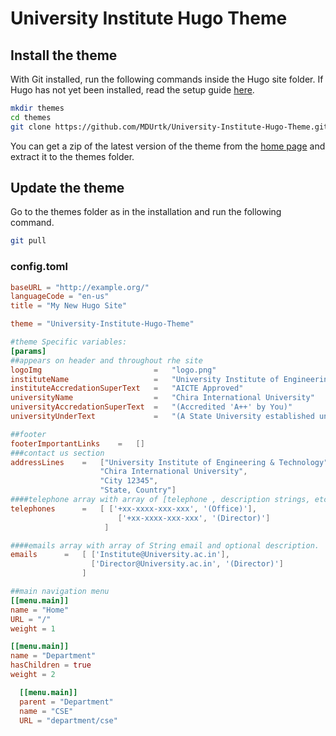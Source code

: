# University Institute Hugo Theme
## Install the theme

With Git installed, run the following commands inside the Hugo site folder. If Hugo has not yet been installed, read the setup guide [here](https://gohugo.io/overview/installing/).

```sh
mkdir themes
cd themes
git clone https://github.com/MDUrtk/University-Institute-Hugo-Theme.git
```

You can get a zip of the latest version of the theme from the [home page](https://github.com/MDUrtk/University-Institute-Hugo-Theme) and extract it to the themes folder.

## Update the theme

Go to the themes folder as in the installation and run the following command.

```sh
git pull
```

### config.toml
```toml
baseURL = "http://example.org/"
languageCode = "en-us"
title = "My New Hugo Site"

theme = "University-Institute-Hugo-Theme"

#theme Specific variables:
[params]
##appears on header and throughout rhe site
logoImg                         =   "logo.png"
instituteName                   =   "University Institute of Engineering & Technology"
instituteAccredationSuperText   =   "AICTE Approved"
universityName                  =   "Chira International University"
universityAccredationSuperText  =   "(Accredited 'A++' by You)"
universityUnderText             =   "(A State University established under Some Act No. XXV of 1998)"

##footer
footerImportantLinks    =   []
###contact us section
addressLines    =   ["University Institute of Engineering & Technology",
                    "Chira International University",
                    "City 12345",
                    "State, Country"]
####telephone array with array of [telephone , description strings, etc]
telephones      =   [ ['+xx-xxxx-xxx-xxx', '(Office)'],
                        ['+xx-xxxx-xxx-xxx', '(Director)']
                     ]

####emails array with array of String email and optional description.
emails      =   [ ['Institute@University.ac.in'],
                  ['Director@University.ac.in', '(Director)']
                ]

##main navigation menu
[[menu.main]]
name = "Home"
URL = "/"
weight = 1

[[menu.main]]
name = "Department"
hasChildren = true
weight = 2

  [[menu.main]]
  parent = "Department"
  name = "CSE"
  URL = "department/cse"
  
```

